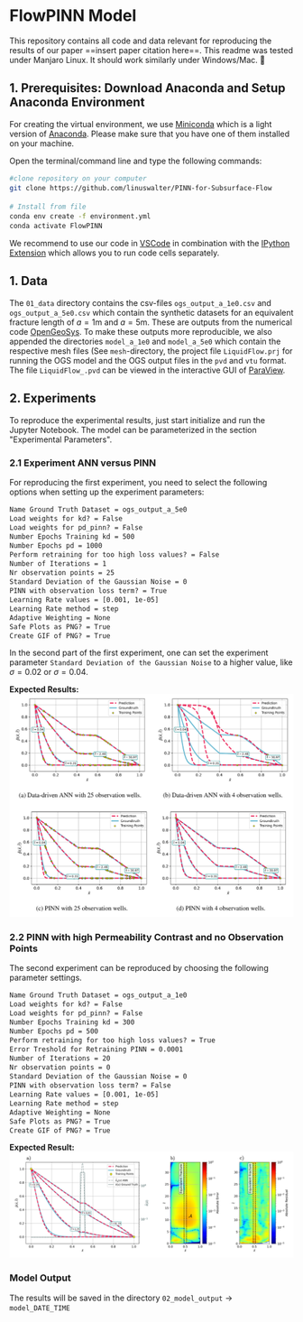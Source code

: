 # FlowPINN Model

This repository contains all code and data relevant for reproducing the results of our paper ==insert paper citation here==.
This readme was tested under Manjaro Linux. It should work similarly under Windows/Mac. 🤔

## 1. Prerequisites: Download Anaconda and Setup Anaconda Environment
For creating the virtual environment, we use [Miniconda](https://docs.anaconda.com/miniconda/) which is a light version of [Anaconda](https://docs.anaconda.com/anaconda/install/). Please make sure that you have one of them installed on your machine.

Open the terminal/command line and type the following commands:
```bash
#clone repository on your computer
git clone https://github.com/linuswalter/PINN-for-Subsurface-Flow

# Install from file
conda env create -f environment.yml
conda activate FlowPINN
```

We recommend to use our code in [VSCode](https://code.visualstudio.com/) in combination with the [IPython Extension](https://marketplace.visualstudio.com/items?itemName=HoangKimLai.ipython) which allows you to run code cells separately.

## 1. Data
The `01_data` directory contains the csv-files `ogs_output_a_1e0.csv` and `ogs_output_a_5e0.csv` which contain the synthetic datasets for an equivalent fracture length of $`a=1\text{m}`$ and $`a=5\text{m}`$. 
These are outputs from the numerical code [OpenGeoSys](https://www.opengeosys.org/). To make these outputs more reproducible, we also appended the directories `model_a_1e0`  and `model_a_5e0` which contain the respective mesh files (See `mesh`-directory, the project file `LiquidFlow.prj` for running the OGS model and the OGS output files in the `pvd` and `vtu` format. The file `LiquidFlow_.pvd` can be viewed in the interactive GUI of [ParaView](https://www.paraview.org/).

## 2. Experiments

To reproduce the experimental results, just start initialize and run the Jupyter Notebook.
The model can be parameterized in the section "Experimental Parameters".

### 2.1 Experiment ANN versus PINN

For reproducing the first experiment, you need to select the following options when setting up the experiment parameters:

```
Name Ground Truth Dataset = ogs_output_a_5e0
Load weights for kd? = False
Load weights for pd_pinn? = False
Number Epochs Training kd = 500
Number Epochs pd = 1000
Perform retraining for too high loss values? = False
Number of Iterations = 1
Nr observation points = 25
Standard Deviation of the Gaussian Noise = 0
PINN with observation loss term? = True
Learning Rate values = [0.001, 1e-05]
Learning Rate method = step
Adaptive Weighting = None
Safe Plots as PNG? = True
Create GIF of PNG? = True
```

In the second part of the first experiment, one can set the experiment parameter `Standard Deviation of the Gaussian Noise` to a higher value, like $\sigma = 0.02$ or $\sigma = 0.04$.

**Expected Results:**
![](03_figures/Fig_2_1_Experiment_ANN_versus_PINN.png)

### 2.2 PINN with high Permeability Contrast and no Observation Points

The second experiment can be reproduced by choosing the following parameter settings.

```
Name Ground Truth Dataset = ogs_output_a_1e0
Load weights for kd? = False
Load weights for pd_pinn? = False
Number Epochs Training kd = 300
Number Epochs pd = 500
Perform retraining for too high loss values? = True
Error Treshold for Retraining PINN = 0.0001
Number of Iterations = 20
Nr observation points = 0
Standard Deviation of the Gaussian Noise = 0
PINN with observation loss term? = False
Learning Rate values = [0.001, 1e-05]
Learning Rate method = step
Adaptive Weighting = None
Safe Plots as PNG? = True
Create GIF of PNG? = True
```

**Expected Result:**
![](03_figures/Fig_2_2_PINN_with_high_Permeability_Contrast.png)

### Model Output
The results will be saved in the directory `02_model_output` -> `model_DATE_TIME`

